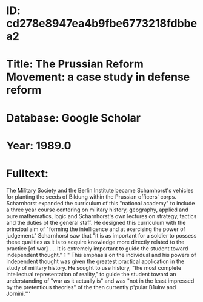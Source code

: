 # ID: cd278e8947ea4b9fbe6773218fdbbea2
# Title: The Prussian Reform Movement: a case study in defense reform
# Database: Google Scholar
# Year: 1989.0
# Fulltext:
The Military Society and the Berlin Institute became Schamhorst's vehicles for planting the seeds of Bildung within the Prussian officers' corps.
Scharnhorst expanded the curriculum of this "national academy" to include a three year course centering on military history, geography, applied and pure mathematics, logic and Scharnhorst's own lectures on strategy, tactics and the duties of the general staff.
He designed this curriculum with the principal aim of "forming the intelligence and at exercising the power of judgement."
Scharnhorst saw that "it is as important for a soldier to possess these qualities as it is to acquire knowledge more directly related to the practice [of war] .... It is extremely important to guide the student toward independent thought."
1 " This emphasis on the individual and his powers of independent thought was given the greatest practical application in the study of military history.
He sought to use history, "the most complete intellectual representation of reality," to guide the student toward an understanding of "war as it actually is" and was "not in the least impressed by the pretentious theories" of the then currently p'pular B1ulnv and Jornini."''